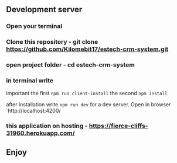 
## Development server

### Open your terminal
### Clone this repository - git clone https://github.com/Kilomebit17/estech-crm-system.git
### open project folder - cd estech-crm-system
### in terminal write 

important the first `npm run client-install` the second `npm install` 

 after installation write `npm run dev` for a dev server. Open in browser `http://localhost:4200/


### this application on hosting - https://fierce-cliffs-31960.herokuapp.com/
## Enjoy
